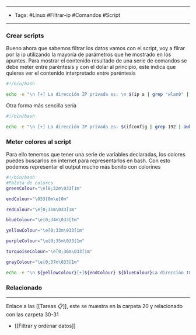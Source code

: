 -----
- Tags: #Linux #Filtrar-ip #Comandos #Script 
-------

### Crear scripts
Bueno ahora que sabemos filtrar los datos vamos con el script, voy a filrar por la ip utilizando la mayoría de parámetros que he mostrado en los apuntes. Para mostrar el contenido resultado de una serie de comandos se debe meter entre paréntesis y con el dolar al principio, este indica que quieres ver el contenido interpretado entre paréntesis

```bash
#!/bin/bash

echo -e "\n [+] La dirección IP privada es: \n $(ip a | grep "wlan0" | tail -n 1 | tr 'inet' ' ' | awk '{print $1}' FS="/")\n""
```

Otra forma más sencilla sería
```bash
#!/bin/bash

echo -e "\n [+] La dirección IP privada es: $(ifconfig | grep 192 | awk '{print $2}')\n"
```

### Meter colores al script

Para ello tenemos que tener una serie de variables declaradas, los colores puedes buscarlos en internet para representarlos en bash. Con esto podemos representar el output mucho más bonito con colorines
```bash
#!/bin/bash
#Paleta de colores
greenColour="\e[0;32m\033[1m"

endColour="\033[0m\e[0m"

redColour="\e[0;31m\033[1m"

blueColour="\e[0;34m\033[1m"

yellowColour="\e[0;33m\033[1m"

purpleColour="\e[0;35m\033[1m"

turquoiseColour="\e[0;36m\033[1m"

grayColour="\e[0;37m\033[1m"

echo -e "\n ${yellowColour}[+]${endColour} ${blueColour}La dirección IP privada es:${endColour} ${greenColour} $(ifconfig | grep 192 | awk '{print $2}')${endColour}\n" 

```

### Relacionado
---
Enlace a las [[Tareas 📋]], este se muestra en la carpeta 20 y relacionado con las carpeta 30-31
- [[Filtrar y ordenar datos]]